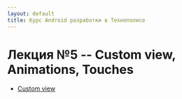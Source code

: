 ```yaml
---
layout: default
title: Курс Android разработки в Технополисе
---
```


# Лекция №5 -- Custom view, Animations, Touches

- [Custom view](./051_custom_view/)
